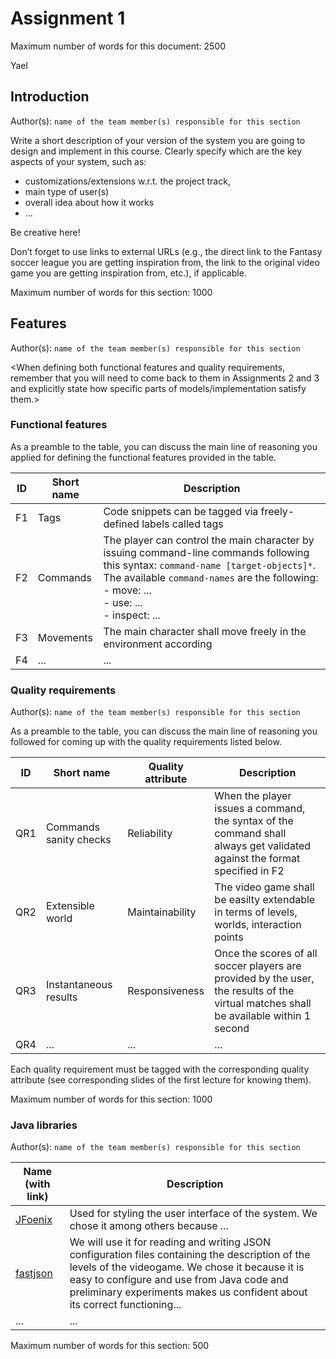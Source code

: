 # Assignment 1
Maximum number of words for this document: 2500

Yael

## Introduction									
Author(s): `name of the team member(s) responsible for this section`

Write a short description of your version of the system you are going to design and implement in this course. 
Clearly specify which are the key aspects of your system, such as:
- customizations/extensions w.r.t. the project track, 
- main type of user(s)
- overall idea about how it works
- ...

Be creative here!

Don’t forget to use links to external URLs (e.g., the direct link to the Fantasy soccer league you are getting inspiration from, the link to the original video game you are getting inspiration from, etc.), if applicable. 

Maximum number of words for this section: 1000

## Features
Author(s): `name of the team member(s) responsible for this section`

<When defining both functional features and quality requirements, remember that you will need to come back to them in Assignments 2 and 3 and explicitly state how specific parts of models/implementation satisfy them.>

### Functional features

As a preamble to the table, you can discuss the main line of reasoning you applied for defining the functional features provided in the table.

| ID  | Short name  | Description  |
|---|---|---|
| F1  | Tags | Code snippets can be tagged via freely-defined labels called tags  |
| F2  | Commands  | The player can control the main character by issuing command-line commands following this syntax: `command-name [target-objects]*`. The available `command-names` are the following: <br/> - move: ... <br/> - use: ... <br/> - inspect: ... <br/> |
| F3  | Movements  | The main character shall move freely in the environment according  |
| F4  | ... | ... |

### Quality requirements
Author(s): `name of the team member(s) responsible for this section`

As a preamble to the table, you can discuss the main line of reasoning you followed for coming up with the quality requirements listed below.

| ID  | Short name  | Quality attribute | Description  |
|---|---|---|---|
| QR1  | Commands sanity checks | Reliability  | When the player issues a command, the syntax of the command shall always get validated against the format specified in F2 |
| QR2  | Extensible world | Maintainability  | The video game shall be easilty extendable in terms of levels, worlds, interaction points  |
| QR3  | Instantaneous results | Responsiveness  | Once the scores of all soccer players are provided by the user, the results of the virtual matches shall be available within 1 second |
| QR4  | ... | ... | ... |

Each quality requirement must be tagged with the corresponding quality attribute (see corresponding slides of the first lecture for knowing them).

Maximum number of words for this section: 1000

### Java libraries
Author(s): `name of the team member(s) responsible for this section`

| Name (with link) | Description  |
|---|---|
| [JFoenix](http://www.jfoenix.com/)  | Used for styling the user interface of the system. We chose it among others because ... | 
| [fastjson](https://github.com/alibaba/fastjson) | We will use it for reading and writing JSON configuration files containing the description of the levels of the videogame. We chose it because it is easy to configure and use from Java code and preliminary experiments makes us confident about its correct functioning... |
| ...  | ... |

Maximum number of words for this section: 500
